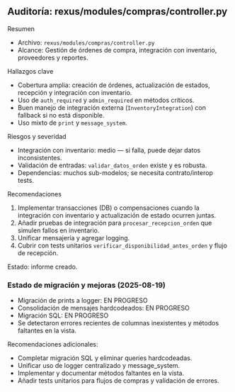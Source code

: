 ## Auditoría: rexus/modules/compras/controller.py

Resumen
- Archivo: `rexus/modules/compras/controller.py`
- Alcance: Gestión de órdenes de compra, integración con inventario, proveedores y reportes.

Hallazgos clave
- Cobertura amplia: creación de órdenes, actualización de estados, recepción y integración con inventario.
- Uso de `auth_required` y `admin_required` en métodos críticos.
- Buen manejo de integración externa (`InventoryIntegration`) con fallback si no está disponible.
- Uso mixto de `print` y `message_system`.

Riesgos y severidad
- Integración con inventario: medio — si falla, puede dejar datos inconsistentes.
- Validación de entradas: `validar_datos_orden` existe y es robusta.
- Dependencias: muchos sub-modelos; se necesita contrato/interop tests.

Recomendaciones
1. Implementar transacciones (DB) o compensaciones cuando la integración con inventario y actualización de estado ocurren juntas.
2. Añadir pruebas de integración para `procesar_recepcion_orden` que simulen fallos en inventario.
3. Unificar mensajería y agregar logging.
4. Cubrir con tests unitarios `verificar_disponibilidad_antes_orden` y flujo de recepción.

Estado: informe creado.

### Estado de migración y mejoras (2025-08-19)
- Migración de prints a logger: EN PROGRESO
- Consolidación de mensajes hardcodeados: EN PROGRESO
- Migración SQL: EN PROGRESO
- Se detectaron errores recientes de columnas inexistentes y métodos faltantes en la vista.

Recomendaciones adicionales:
- Completar migración SQL y eliminar queries hardcodeadas.
- Unificar uso de logger centralizado y message_system.
- Implementar y documentar métodos faltantes en la vista.
- Añadir tests unitarios para flujos de compras y validación de errores.

